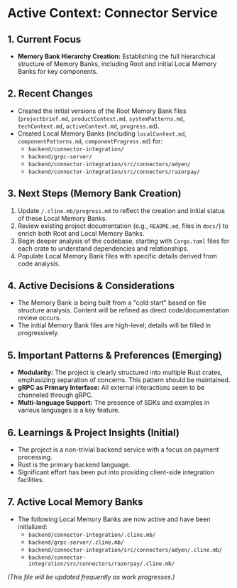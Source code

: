 # Active Context: Connector Service

## 1. Current Focus

*   **Memory Bank Hierarchy Creation:** Establishing the full hierarchical structure of Memory Banks, including Root and initial Local Memory Banks for key components.

## 2. Recent Changes

*   Created the initial versions of the Root Memory Bank files (`projectbrief.md`, `productContext.md`, `systemPatterns.md`, `techContext.md`, `activeContext.md`, `progress.md`).
*   Created Local Memory Banks (including `localContext.md`, `componentPatterns.md`, `componentProgress.md`) for:
    *   `backend/connector-integration/`
    *   `backend/grpc-server/`
    *   `backend/connector-integration/src/connectors/adyen/`
    *   `backend/connector-integration/src/connectors/razorpay/`

## 3. Next Steps (Memory Bank Creation)

1.  Update `/.cline.mb/progress.md` to reflect the creation and initial status of these Local Memory Banks.
2.  Review existing project documentation (e.g., `README.md`, files in `docs/`) to enrich both Root and Local Memory Banks.
3.  Begin deeper analysis of the codebase, starting with `Cargo.toml` files for each crate to understand dependencies and relationships.
4.  Populate Local Memory Bank files with specific details derived from code analysis.

## 4. Active Decisions & Considerations

*   The Memory Bank is being built from a "cold start" based on file structure analysis. Content will be refined as direct code/documentation review occurs.
*   The initial Memory Bank files are high-level; details will be filled in progressively.

## 5. Important Patterns & Preferences (Emerging)

*   **Modularity:** The project is clearly structured into multiple Rust crates, emphasizing separation of concerns. This pattern should be maintained.
*   **gRPC as Primary Interface:** All external interactions seem to be channeled through gRPC.
*   **Multi-language Support:** The presence of SDKs and examples in various languages is a key feature.

## 6. Learnings & Project Insights (Initial)

*   The project is a non-trivial backend service with a focus on payment processing.
*   Rust is the primary backend language.
*   Significant effort has been put into providing client-side integration facilities.

## 7. Active Local Memory Banks

*   The following Local Memory Banks are now active and have been initialized:
    *   `backend/connector-integration/.cline.mb/`
    *   `backend/grpc-server/.cline.mb/`
    *   `backend/connector-integration/src/connectors/adyen/.cline.mb/`
    *   `backend/connector-integration/src/connectors/razorpay/.cline.mb/`

*(This file will be updated frequently as work progresses.)*
